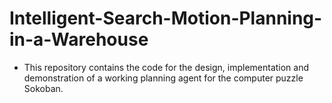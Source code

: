 # Intelligent-Search-Motion-Planning-in-a-Warehouse

- This repository contains the code for the design, implementation and demonstration of a working planning agent for the computer puzzle Sokoban.  
